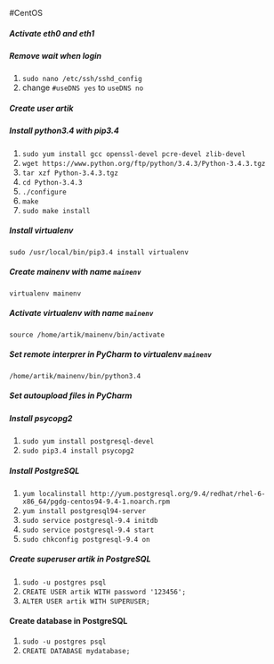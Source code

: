 #CentOS

##### Activate eth0 and eth1


##### Remove wait when login
1. `sudo nano /etc/ssh/sshd_config`
2. change `#useDNS yes` to `useDNS no`

##### Create user artik


##### Install python3.4 with pip3.4
1. `sudo yum install gcc openssl-devel pcre-devel zlib-devel`
2. `wget https://www.python.org/ftp/python/3.4.3/Python-3.4.3.tgz`
3. `tar xzf Python-3.4.3.tgz` 
4. `cd Python-3.4.3`
5. `./configure`
6. `make`
7. `sudo make install`

##### Install virtualenv
`sudo /usr/local/bin/pip3.4 install virtualenv`

##### Create mainenv with name `mainenv`
`virtualenv mainenv`

##### Activate virtualenv with name `mainenv`
`source /home/artik/mainenv/bin/activate`


##### Set remote interprer in PyCharm to virtualenv `mainenv`
`/home/artik/mainenv/bin/python3.4`


##### Set autoupload files in PyCharm


##### Install psycopg2
1. `sudo yum install postgresql-devel`
2. `sudo pip3.4 install psycopg2`


##### Install PostgreSQL
1. `yum localinstall http://yum.postgresql.org/9.4/redhat/rhel-6-x86_64/pgdg-centos94-9.4-1.noarch.rpm`
2. `yum install postgresql94-server`
3. `sudo service postgresql-9.4 initdb`
4. `sudo service postgresql-9.4 start`
5. `sudo chkconfig postgresql-9.4 on`

##### Create superuser artik in PostgreSQL
1. `sudo -u postgres psql`
2. `CREATE USER artik WITH password '123456';`
3. `ALTER USER artik WITH SUPERUSER;`

#### Create database in PostgreSQL
1. `sudo -u postgres psql`
2. `CREATE DATABASE mydatabase;`
